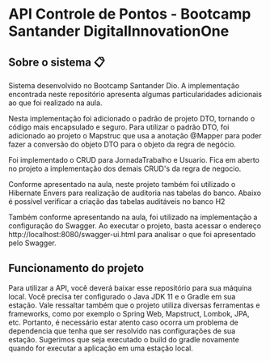 # API Controle de Pontos - Bootcamp Santander DigitalInnovationOne

## Sobre o sistema 📋
 
Sistema desenvolvido no Bootcamp Santander Dio. A implementação encontrada neste repositório apresenta algumas
particularidades adicionais ao que foi realizado na aula.

Nesta implementação foi adicionado o padrão de projeto DTO, tornando o código mais encapsulado e seguro. 
Para utilizar o padrão DTO, foi adicionado ao projeto o Mapstruc que usa a anotação @Mapper para poder fazer a
conversão do objeto DTO para o objeto da regra de negócio. 

Foi implementado o CRUD para JornadaTrabalho e Usuario. Fica em aberto no projeto a implementação dos demais
CRUD's da regra de negocio. 

Conforme apresentado na aula, neste projeto também foi utilizado o Hibernate Envers para realização de auditoria 
nas tabelas do banco. Abaixo é possível verificar a criação das tabelas auditáveis no banco H2

Também conforme apresentando na aula, foi utilizado na implementação a configuração do Swagger. Ao executar o projeto,
basta acessar o endereço http://localhost:8080/swagger-ui.html para analisar o que foi apresentado pelo Swagger.

## Funcionamento do projeto 

Para utilizar a API, você deverá baixar esse repositório para sua máquina local. Você precisa ter configurado o
Java JDK 11 e o Gradle em sua estação. Vale ressaltar também que o projeto utiliza diversas ferramentas e 
frameworks, como por exemplo o Spring Web, Mapstruct, Lombok, JPA, etc. 
Portanto, é necessário estar atento caso ocorra um problema de dependencia que tenha que ser resolvido nas
configurações de sua estação.
Sugerimos que seja executado o build do gradle novamente quando for executar a aplicação em uma estação local. 